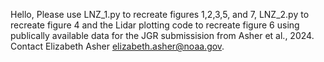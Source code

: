 Hello, 
Please use LNZ_1.py to recreate figures 1,2,3,5, and 7, LNZ_2.py to recreate figure 4 and the Lidar plotting code to recreate figure 6 using publically available data for the JGR submissision from Asher et al., 2024.
Contact Elizabeth Asher elizabeth.asher@noaa.gov. 
